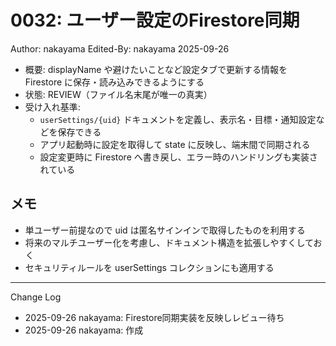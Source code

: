 # 0032: ユーザー設定のFirestore同期

Author: nakayama
Edited-By: nakayama 2025-09-26

- 概要: displayName や避けたいことなど設定タブで更新する情報を Firestore に保存・読み込みできるようにする
- 状態: REVIEW（ファイル名末尾が唯一の真実）
- 受け入れ基準:
  - `userSettings/{uid}` ドキュメントを定義し、表示名・目標・通知設定などを保存できる
  - アプリ起動時に設定を取得して state に反映し、端末間で同期される
  - 設定変更時に Firestore へ書き戻し、エラー時のハンドリングも実装されている

## メモ
- 単ユーザー前提なので uid は匿名サインインで取得したものを利用する
- 将来のマルチユーザー化を考慮し、ドキュメント構造を拡張しやすくしておく
- セキュリティルールを userSettings コレクションにも適用する

---
Change Log
- 2025-09-26 nakayama: Firestore同期実装を反映しレビュー待ち
- 2025-09-26 nakayama: 作成
